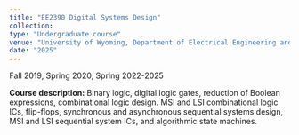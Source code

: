 ```yaml
---
title: "EE2390 Digital Systems Design"
collection: 
type: "Undergraduate course"
venue: "University of Wyoming, Department of Electrical Engineering and Computer Science"
date: "2025"
---
```

Fall 2019, Spring 2020, Spring 2022-2025

**Course description:** Binary logic, digital logic gates, reduction of Boolean expressions, combinational logic design. MSI and LSI combinational logic ICs, flip-flops, synchronous and asynchronous sequential systems design, MSI and LSI sequential system ICs, and algorithmic state machines.
